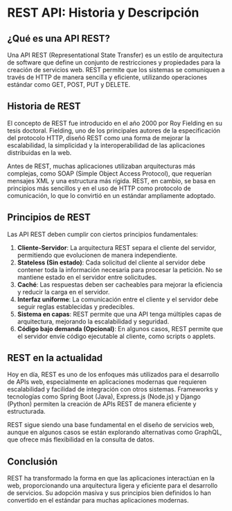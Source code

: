 # REST API: Historia y Descripción

## ¿Qué es una API REST?

Una API REST (Representational State Transfer) es un estilo de arquitectura de software que define un conjunto de restricciones y propiedades para la creación de servicios web. REST permite que los sistemas se comuniquen a través de HTTP de manera sencilla y eficiente, utilizando operaciones estándar como GET, POST, PUT y DELETE.

## Historia de REST

El concepto de REST fue introducido en el año 2000 por Roy Fielding en su tesis doctoral. Fielding, uno de los principales autores de la especificación del protocolo HTTP, diseñó REST como una forma de mejorar la escalabilidad, la simplicidad y la interoperabilidad de las aplicaciones distribuidas en la web.

Antes de REST, muchas aplicaciones utilizaban arquitecturas más complejas, como SOAP (Simple Object Access Protocol), que requerían mensajes XML y una estructura más rígida. REST, en cambio, se basa en principios más sencillos y en el uso de HTTP como protocolo de comunicación, lo que lo convirtió en un estándar ampliamente adoptado.

## Principios de REST

Las API REST deben cumplir con ciertos principios fundamentales:

1. **Cliente-Servidor**: La arquitectura REST separa el cliente del servidor, permitiendo que evolucionen de manera independiente.
2. **Stateless (Sin estado)**: Cada solicitud del cliente al servidor debe contener toda la información necesaria para procesar la petición. No se mantiene estado en el servidor entre solicitudes.
3. **Caché**: Las respuestas deben ser cacheables para mejorar la eficiencia y reducir la carga en el servidor.
4. **Interfaz uniforme**: La comunicación entre el cliente y el servidor debe seguir reglas establecidas y predecibles.
5. **Sistema en capas**: REST permite que una API tenga múltiples capas de arquitectura, mejorando la escalabilidad y seguridad.
6. **Código bajo demanda (Opcional)**: En algunos casos, REST permite que el servidor envíe código ejecutable al cliente, como scripts o applets.

## REST en la actualidad

Hoy en día, REST es uno de los enfoques más utilizados para el desarrollo de APIs web, especialmente en aplicaciones modernas que requieren escalabilidad y facilidad de integración con otros sistemas. Frameworks y tecnologías como Spring Boot (Java), Express.js (Node.js) y Django (Python) permiten la creación de APIs REST de manera eficiente y estructurada.

REST sigue siendo una base fundamental en el diseño de servicios web, aunque en algunos casos se están explorando alternativas como GraphQL, que ofrece más flexibilidad en la consulta de datos.

## Conclusión

REST ha transformado la forma en que las aplicaciones interactúan en la web, proporcionando una arquitectura ligera y eficiente para el desarrollo de servicios. Su adopción masiva y sus principios bien definidos lo han convertido en el estándar para muchas aplicaciones modernas.
